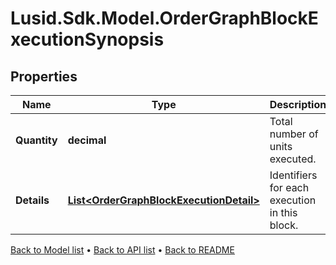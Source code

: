 # Lusid.Sdk.Model.OrderGraphBlockExecutionSynopsis

## Properties

Name | Type | Description | Notes
------------ | ------------- | ------------- | -------------
**Quantity** | **decimal** | Total number of units executed. | 
**Details** | [**List&lt;OrderGraphBlockExecutionDetail&gt;**](OrderGraphBlockExecutionDetail.md) | Identifiers for each execution in this block. | 

[Back to Model list](../README.md#documentation-for-models) &#8226; [Back to API list](../README.md#documentation-for-api-endpoints) &#8226; [Back to README](../README.md)

